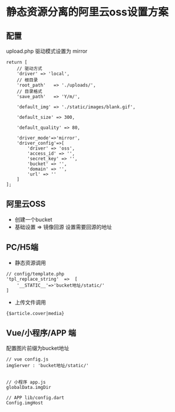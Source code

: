 # 静态资源分离的阿里云oss设置方案

## 配置
upload.php 驱动模式设置为 mirror
```
return [
    // 驱动方式
    'driver' => 'local',
    // 根目录
    'root_path'   => './uploads/',
    // 目录格式
    'save_path'   => 'Y/m/',

    'default_img' => './static/images/blank.gif',

    'default_size' => 300,

    'default_quality' => 80,

    'driver_mode'=>'mirror',
    'driver_config'=>[
        'driver' => 'oss',
        'access_id' => '',
        'secret_key' => '',
        'bucket' => '',
        'domain' => '',
        'url' => ''
    ]
];
```

## 阿里云OSS
* 创建一个bucket
* 基础设置 => 镜像回源 设置需要回源的地址

## PC/H5端
* 静态资源调用
```
// config/template.php
'tpl_replace_string'  =>  [
    '__STATIC__'=>'bucket地址/static/'
]
```
* 上传文件调用
```
{$article.cover|media}
```

## Vue/小程序/APP 端

配置图片前缀为bucket地址
```
// vue config.js
imgServer : 'bucket地址/static/'


// 小程序 app.js
globalData.imgDir 

// APP lib/config.dart
Config.imgHost

```
